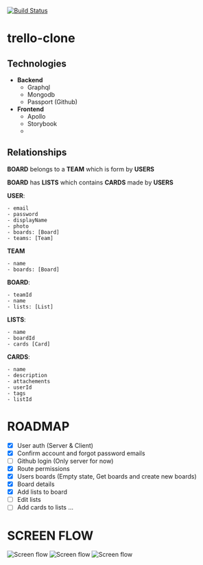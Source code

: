 [![Build Status](https://travis-ci.com/laurazenc/trello-clone.svg?branch=master)](https://travis-ci.com/laurazenc/trello-clone)

# trello-clone

## Technologies

- **Backend**
  - Graphql
  - Mongodb
  - Passport (Github)
- **Frontend**
  - Apollo
  - Storybook
  -

## Relationships

**BOARD** belongs to a **TEAM** which is form by **USERS**

**BOARD** has **LISTS** which contains **CARDS** made by **USERS**

**USER**:

    - email
    - password
    - displayName
    - photo
    - boards: [Board]
    - teams: [Team]

**TEAM**

    - name
    - boards: [Board]

**BOARD**:

    - teamId
    - name
    - lists: [List]

**LISTS**:

    - name
    - boardId
    - cards [Card]

**CARDS**:

    - name
    - description
    - attachements
    - userId
    - tags
    - listId

# ROADMAP

- [x] User auth (Server & Client)
- [x] Confirm account and forgot password emails
- [ ] Github login (Only server for now)
- [x] Route permissions
- [x] Users boards (Empty state, Get boards and create new boards)
- [x] Board details
- [x] Add lists to board
- [ ] Edit lists
- [ ] Add cards to lists
      ...

# SCREEN FLOW

![Screen flow](https://github.com/laurazenc/trello-clone/raw/master/images/auth_flow.png)
![Screen flow](https://github.com/laurazenc/trello-clone/raw/master/images/boards.png)
![Screen flow](https://github.com/laurazenc/trello-clone/raw/master/images/board_detail.png)
